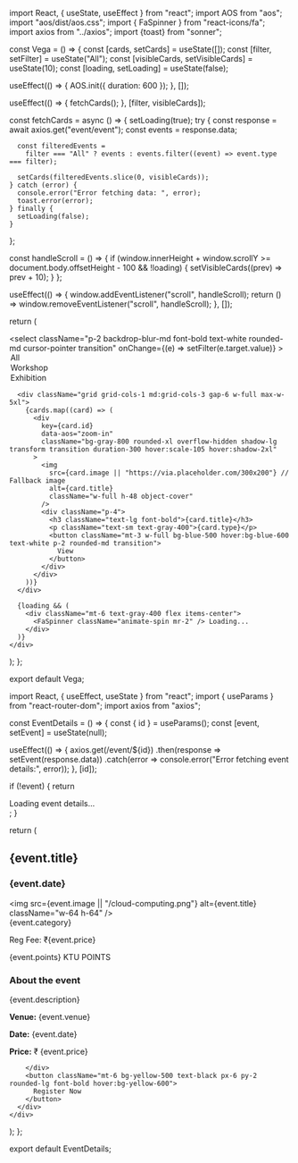 import React, { useState, useEffect } from "react";
import AOS from "aos";
import "aos/dist/aos.css";
import { FaSpinner } from "react-icons/fa";
import axios from "../axios";
import {toast} from "sonner";

const Vega = () => {
  const [cards, setCards] = useState([]);
  const [filter, setFilter] = useState("All");
  const [visibleCards, setVisibleCards] = useState(10);
  const [loading, setLoading] = useState(false);

  useEffect(() => {
    AOS.init({ duration: 600 });
  }, []);

  useEffect(() => {
    fetchCards();
  }, [filter, visibleCards]);

  const fetchCards = async () => {
    setLoading(true);
    try {
      const response = await axios.get("event/event"); 
      const events = response.data; 

      const filteredEvents =
        filter === "All" ? events : events.filter((event) => event.type === filter);

      setCards(filteredEvents.slice(0, visibleCards));
    } catch (error) {
      console.error("Error fetching data: ", error);
      toast.error(error);
    } finally {
      setLoading(false);
    }
  };

  const handleScroll = () => {
    if (window.innerHeight + window.scrollY >= document.body.offsetHeight - 100 && !loading) {
      setVisibleCards((prev) => prev + 10);
    }
  };

  useEffect(() => {
    window.addEventListener("scroll", handleScroll);
    return () => window.removeEventListener("scroll", handleScroll);
  }, []);

  return (
    <div className="min-h-screen text-white flex flex-col items-center p-5">
      <div className="w-full flex justify-end mb-6">
        <select
          className="p-2 backdrop-blur-md font-bold text-white rounded-md cursor-pointer transition"
          onChange={(e) => setFilter(e.target.value)}
        >
          <option value="All">All</option>
          <option value="Workshop">Workshop</option>
          <option value="Exhibition">Exhibition</option>
        </select>
      </div>

      <div className="grid grid-cols-1 md:grid-cols-3 gap-6 w-full max-w-5xl">
        {cards.map((card) => (
          <div
            key={card.id}
            data-aos="zoom-in"
            className="bg-gray-800 rounded-xl overflow-hidden shadow-lg transform transition duration-300 hover:scale-105 hover:shadow-2xl"
          >
            <img
              src={card.image || "https://via.placeholder.com/300x200"} // Fallback image
              alt={card.title}
              className="w-full h-48 object-cover"
            />
            <div className="p-4">
              <h3 className="text-lg font-bold">{card.title}</h3>
              <p className="text-sm text-gray-400">{card.type}</p>
              <button className="mt-3 w-full bg-blue-500 hover:bg-blue-600 text-white p-2 rounded-md transition">
                View
              </button>
            </div>
          </div>
        ))}
      </div>

      {loading && (
        <div className="mt-6 text-gray-400 flex items-center">
          <FaSpinner className="animate-spin mr-2" /> Loading...
        </div>
      )}
    </div>
  );
};

export default Vega;








import React, { useEffect, useState } from "react";
import { useParams } from "react-router-dom";
import axios from "axios";

const EventDetails = () => {
  const { id } = useParams();
  const [event, setEvent] = useState(null);

  useEffect(() => {
    axios.get(/event/${id})
      .then(response => setEvent(response.data))
      .catch(error => console.error("Error fetching event details:", error));
  }, [id]);

  if (!event) {
    return <div className="text-white text-center p-10">Loading event details...</div>;
  }

  return (
    <div className="flex flex-col md:flex-row text-white min-h-screen p-10">
      <div className="md:w-1/2 bg-pink-700 flex flex-col items-center justify-center p-6">
        <h2 className="text-3xl font-bold text-white text-center">{event.title}</h2>
        <h3 className="text-xl font-semibold mt-2">{event.date}</h3>
        <div className="relative mt-6">
          <img src={event.image || "/cloud-computing.png"} alt={event.title} className="w-64 h-64" />
          <div className="absolute top-0 left-0 right-0 bottom-0 flex flex-col justify-center items-center">
            <span className="text-lg font-bold bg-white text-black px-2 rounded">{event.category}</span>
          </div>
        </div>
        <p className="text-lg font-semibold mt-4">Reg Fee: ₹{event.price}</p>
        <p className="text-sm">{event.points} KTU POINTS</p>
      </div>
      <div className="md:w-1/2 flex flex-col justify-center p-8 backdrop-blur-lg">
        <h3 className="text-xl font-semibold mb-4">About the event</h3>
        <p className="text-gray-300 mb-6">{event.description}</p>
        <div className="text-lg">
          <p><strong>Venue:</strong> {event.venue}</p>
          <p><strong>Date:</strong> {event.date}</p>
          <p><strong>Price:</strong> ₹ {event.price}</p>
          
        </div>
        <button className="mt-6 bg-yellow-500 text-black px-6 py-2 rounded-lg font-bold hover:bg-yellow-600">
          Register Now
        </button>
      </div>
    </div>
  );
};

export default EventDetails;